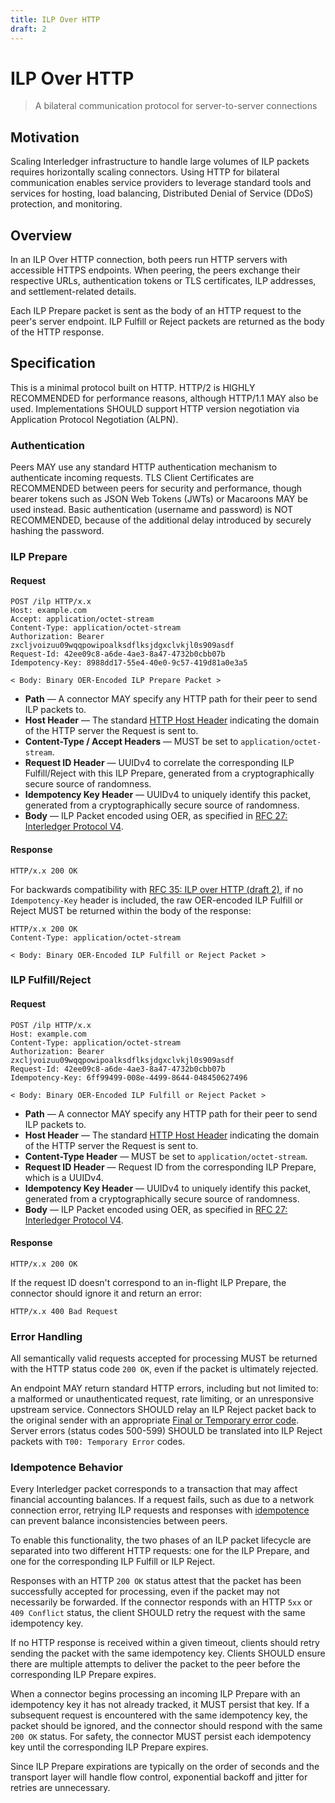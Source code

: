 ```yaml
---
title: ILP Over HTTP
draft: 2
---
```


# ILP Over HTTP

> A bilateral communication protocol for server-to-server connections

## Motivation

Scaling Interledger infrastructure to handle large volumes of ILP packets requires horizontally scaling connectors. Using HTTP for bilateral communication enables service providers to leverage standard tools and services for hosting, load balancing, Distributed Denial of Service (DDoS) protection, and monitoring.

## Overview

In an ILP Over HTTP connection, both peers run HTTP servers with accessible HTTPS endpoints. When peering, the peers exchange their respective URLs, authentication tokens or TLS certificates, ILP addresses, and settlement-related details.

Each ILP Prepare packet is sent as the body of an HTTP request to the peer's server endpoint. ILP Fulfill or Reject packets are returned as the body of the HTTP response.

## Specification

This is a minimal protocol built on HTTP. HTTP/2 is HIGHLY RECOMMENDED for performance reasons, although HTTP/1.1 MAY also be used. Implementations SHOULD support HTTP version negotiation via Application Protocol Negotiation (ALPN).

### Authentication

Peers MAY use any standard HTTP authentication mechanism to authenticate incoming requests. TLS Client Certificates are RECOMMENDED between peers for security and performance, though bearer tokens such as JSON Web Tokens (JWTs) or Macaroons MAY be used instead. Basic authentication (username and password) is NOT RECOMMENDED, because of the additional delay introduced by securely hashing the password.

### ILP Prepare

#### Request

```http
POST /ilp HTTP/x.x
Host: example.com
Accept: application/octet-stream
Content-Type: application/octet-stream
Authorization: Bearer zxcljvoizuu09wqqpowipoalksdflksjdgxclvkjl0s909asdf
Request-Id: 42ee09c8-a6de-4ae3-8a47-4732b0cbb07b
Idempotency-Key: 8988dd17-55e4-40e0-9c57-419d81a0e3a5

< Body: Binary OER-Encoded ILP Prepare Packet >
```

- **Path** &mdash; A connector MAY specify any HTTP path for their peer to send ILP packets to.
- **Host Header** &mdash; The standard [HTTP Host Header](https://tools.ietf.org/html/rfc2616#section-14.23) indicating the domain of the HTTP server the Request is sent to.
- **Content-Type / Accept Headers** &mdash; MUST be set to `application/octet-stream`.
- **Request ID Header** &mdash; UUIDv4 to correlate the corresponding ILP Fulfill/Reject with this ILP Prepare, generated from a cryptographically secure source of randomness.
- **Idempotency Key Header** &mdash; UUIDv4 to uniquely identify this packet, generated from a cryptographically secure source of randomness.
- **Body** &mdash; ILP Packet encoded using OER, as specified in [RFC 27: Interledger Protocol V4](./0027-interledger-protocol-4/0027-interledger-protocol-4.md).

#### Response

```http
HTTP/x.x 200 OK
```

For backwards compatibility with [RFC 35: ILP over HTTP (draft 2)](https://interledger.org/rfcs/0035-ilp-over-http/draft-2.html), if no `Idempotency-Key` header is included, the raw OER-encoded ILP Fulfill or Reject MUST be returned within the body of the response:

```http
HTTP/x.x 200 OK
Content-Type: application/octet-stream

< Body: Binary OER-Encoded ILP Fulfill or Reject Packet >
```

### ILP Fulfill/Reject

#### Request

```http
POST /ilp HTTP/x.x
Host: example.com
Content-Type: application/octet-stream
Authorization: Bearer zxcljvoizuu09wqqpowipoalksdflksjdgxclvkjl0s909asdf
Request-Id: 42ee09c8-a6de-4ae3-8a47-4732b0cbb07b
Idempotency-Key: 6ff99499-008e-4499-8644-048450627496

< Body: Binary OER-Encoded ILP Fulfill or Reject Packet >
```

- **Path** &mdash; A connector MAY specify any HTTP path for their peer to send ILP packets to.
- **Host Header** &mdash; The standard [HTTP Host Header](https://tools.ietf.org/html/rfc2616#section-14.23) indicating the domain of the HTTP server the Request is sent to.
- **Content-Type Header** &mdash; MUST be set to `application/octet-stream`.
- **Request ID Header** &mdash; Request ID from the corresponding ILP Prepare, which is a UUIDv4.
- **Idempotency Key Header** &mdash; UUIDv4 to uniquely identify this packet, generated from a cryptographically secure source of randomness.
- **Body** &mdash; ILP Packet encoded using OER, as specified in [RFC 27: Interledger Protocol V4](./0027-interledger-protocol-4/0027-interledger-protocol-4.md).

#### Response

```http
HTTP/x.x 200 OK
```

If the request ID doesn't correspond to an in-flight ILP Prepare, the connector should ignore it and return an error:

```http
HTTP/x.x 400 Bad Request
```

### Error Handling

All semantically valid requests accepted for processing MUST be returned with the HTTP status code `200 OK`, even if the packet is ultimately rejected.

An endpoint MAY return standard HTTP errors, including but not limited to: a malformed or unauthenticated request, rate limiting, or an unresponsive upstream service. Connectors SHOULD relay an ILP Reject packet back to the original sender with an appropriate [Final or Temporary error code](./0027-interledger-protocol-4/0027-interledger-protocol-4#error-codes). Server errors (status codes 500-599) SHOULD be translated into ILP Reject packets with `T00: Temporary Error` codes.

### Idempotence Behavior

Every Interledger packet corresponds to a transaction that may affect financial accounting balances. If a request fails, such as due to a network connection error, retrying ILP requests and responses with [idempotence](https://en.wikipedia.org/wiki/Idempotence) can prevent balance inconsistencies between peers.

To enable this functionality, the two phases of an ILP packet lifecycle are separated into two different HTTP requests: one for the ILP Prepare, and one for the corresponding ILP Fulfill or ILP Reject.

Responses with an HTTP `200 OK` status attest that the packet has been successfully accepted for processing, even if the packet may not necessarily be forwarded. If the connector responds with an HTTP `5xx` or `409 Conflict` status, the client SHOULD retry the request with the same idempotency key.

If no HTTP response is received within a given timeout, clients should retry sending the packet with the same idempotency key. Clients SHOULD ensure there are multiple attempts to deliver the packet to the peer before the corresponding ILP Prepare expires.

When a connector begins processing an incoming ILP Prepare with an idempotency key it has not already tracked, it MUST persist that key. If a subsequent request is encountered with the same idempotency key, the packet should be ignored, and the connector should respond with the same `200 OK` status. For safety, the connector MUST persist each idempotency key until the corresponding ILP Prepare expires.

Since ILP Prepare expirations are typically on the order of seconds and the transport layer will handle flow control, exponential backoff and jitter for retries are unnecessary.

